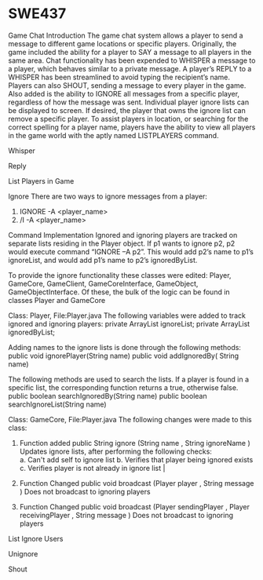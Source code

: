 # SWE437
Game Chat Introduction
The game chat system allows a player to send a message to different game locations or specific players. Originally, the game included the ability for a player to SAY a message to all players in the same area. Chat functionality has been expended to WHISPER a message to a player, which behaves similar to a private message. A player’s REPLY to a WHISPER has been streamlined to avoid typing the recipient’s name. Players can also SHOUT, sending a message to every player in the game.
Also added is the ability to IGNORE all messages from a specific player, regardless of how the message was sent. Individual player ignore lists can be displayed to screen. If desired, the player that owns the ignore list can remove a specific player. 
To assist players in location, or searching for the correct spelling for a player name, players have the ability to view all players in the game world with the aptly named LISTPLAYERS command. 


Whisper

Reply

List Players in Game

Ignore
There are two ways to ignore messages from a player:
1. IGNORE -A <player_name>
2. /I -A <player_name>

Command Implementation
Ignored and ignoring players are tracked on separate lists residing in the Player object. If p1 wants to ignore p2, p2 would execute command “IGNORE –A p2”. This would add p2’s name to p1’s ignoreList, and would add p1’s name to p2’s ignoredByList. 

To provide the ignore functionality these classes were edited: Player, GameCore, GameClient, GameCoreInterface, GameObject, GameObjectInterface. Of these, the bulk of the logic can be found in classes Player and GameCore

Class: Player, File:Player.java
The following variables were added to track ignored and ignoring players:
private ArrayList<String> ignoreList;
private ArrayList<String> ignoredByList;

Adding names to the ignore lists is done through the following methods:
public void ignorePlayer(String name)
public void addIgnoredBy( String name)

The following methods are used to search the lists. If a player is found in a specific list, the corresponding function returns a true, otherwise false.
public boolean searchIgnoredBy(String name)
public boolean searchIgnoreList(String name)

Class: GameCore, File:Player.java
The following changes were made to this class:
1. Function added
public  String  ignore (String  name , String  ignoreName )                                  
Updates ignore lists, after performing the following checks:  
a. Can't add self to ignore list 
b. Verifies that player being ignored exists 
c. Verifies player is not already in ignore list |

1. Function Changed
public  void  broadcast (Player player , String message  )
Does not broadcast to ignoring players  

3. Function Changed
public  void  broadcast (Player  sendingPlayer , Player  receivingPlayer , String  message )
Does not broadcast to ignoring players




List Ignore Users

Unignore

Shout
